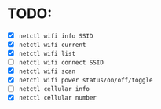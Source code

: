# TODO:

* [x] `netctl wifi info SSID`
* [x] `netctl wifi current`
* [x] `netctl wifi list`
* [ ] `netctl wifi connect SSID`
* [x] `netctl wifi scan`
* [x] `netctl wifi power status/on/off/toggle`
* [ ] `netctl cellular info`
* [x] `netctl cellular number`
